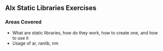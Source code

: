 ## Alx Static Libraries Exercises

### Areas Covered

- What are static libraries, how do they work, how to create one, and how to use it
- Usage of ar, ranlib, nm

